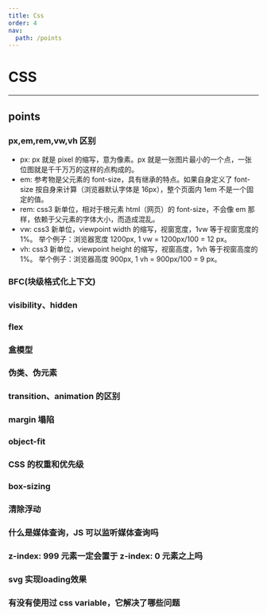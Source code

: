 ```yaml
---
title: Css
order: 4
nav:
  path: /points
---
```


# CSS

---

## points

### px,em,rem,vw,vh 区别

- px: px 就是 pixel 的缩写，意为像素。px 就是一张图片最小的一个点，一张位图就是千千万万的这样的点构成的。
- em: 参考物是父元素的 font-size，具有继承的特点。如果自身定义了 font-size 按自身来计算（浏览器默认字体是 16px），整个页面内 1em 不是一个固定的值。
- rem: css3 新单位，相对于根元素 html（网页）的 font-size，不会像 em 那样，依赖于父元素的字体大小，而造成混乱。
- vw: css3 新单位，viewpoint width 的缩写，视窗宽度，1vw 等于视窗宽度的 1%。
  举个例子：浏览器宽度 1200px, 1 vw = 1200px/100 = 12 px。
- vh: css3 新单位，viewpoint height 的缩写，视窗高度，1vh 等于视窗高度的 1%。
  举个例子：浏览器高度 900px, 1 vh = 900px/100 = 9 px。

### BFC(块级格式化上下文)

### visibility、hidden

### flex

### 盒模型

### 伪类、伪元素

### transition、animation 的区别

### margin 塌陷

### object-fit

### CSS 的权重和优先级

### box-sizing

### 清除浮动

### 什么是媒体查询，JS 可以监听媒体查询吗

### z-index: 999 元素一定会置于 z-index: 0 元素之上吗

### svg 实现loading效果

### 有没有使用过 css variable，它解决了哪些问题
